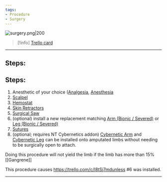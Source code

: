 ```yaml
---
tags:
- Procedure
- Surgery
---
```


![surgery.png\|200](/Procedures/Amputation%20Surgery%20-%20Attachments/6718845db30472d958dd7c00.png)

> [!info] [Trello card](https://trello.com/c/kr4V3Aiz/77-amputation-surgery)

---

## Steps:

## Steps:

1. Anesthetic of your choice ([Analgesia](../Torso/Analgesia.md), [Anesthesia](../Torso/Anesthesia.md)
2. [Scalpel](../Items/Scalpel.md)
3. [Hemostat](../Items/Hemostat.md)
4. [Skin Retractors](../Items/Skin%20Retractors.md)
5. [Surgical Saw](../Items/Surgical%20Saw.md)
6. (optional) install a new replacement matching [Arm (Bionic / Severed)](../Items/Arm%20(Bionic%20_%20Severed).md) or [Leg (Bionic / Severed)](../Items/Leg%20(Bionic%20_%20Severed).md)
7. [Sutures](../Items/Sutures.md)
8. (optional; requires NT Cybernetics addon) [Cybernetic Arm](../Cybernetics%20Expansion%20(Needs%20images)/Cybernetic%20Arm.md) and [Cybernetic Leg](../Cybernetics%20Expansion%20(Needs%20images)/Cybernetic%20Leg.md) can be installed onto amputated limbs without needing to be surgically open to attach.

Doing this procedure will not yield the limb if the limb has more than 15% [[Gangrene]]

This procedure causes https://trello.com/c/l8tSj7mdunless #6 was installed.

---

